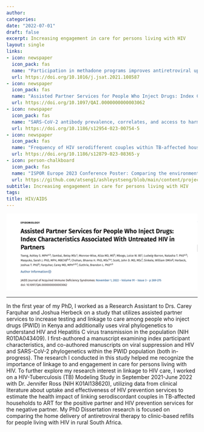 ```yaml
---
author: 
categories:
date: "2022-07-01"
draft: false
excerpt: Increasing engagement in care for persons living with HIV
layout: single
links:
- icon: newspaper
  icon_pack: fas
  name: "Participation in methadone programs improves antiretroviral uptake and HIV viral suppression among people who inject drugs in Kenya"
  url: https://doi.org/10.1016/j.jsat.2021.108587
- icon: newspaper
  icon_pack: fas
  name: "Assisted Partner Services for People Who Inject Drugs: Index Characteristics Associated With Untreated HIV in Partners"
  url: https://doi.org/10.1097/QAI.0000000000003062
- icon: newspaper
  icon_pack: fas
  name: "SARS-CoV-2 antibody prevalence, correlates, and access to harm reduction services among people who inject drugs living with and without HIV and their partners in Kenya"
  url: https://doi.org/10.1186/s12954-023-00754-5
- icon: newspaper
  icon_pack: fas
  name: "Frequency of HIV serodifferent couples within TB-affected households in a setting with a high burden of HIV-associated TB"
  url: https://doi.org/10.1186/s12879-023-08365-y
- icon: person-chalkboard
  icon_pack: fas
  name: "ISPOR Europe 2023 Conference Poster: Comparing the environmental costs of differentiated service delivery of ART for people living with HIV in rural South Africa"
  url: https://github.com/atseng1/ashleystseng/blob/main/content/project/hiv/ISPOR%20Europe%202023%20Abstract_Supplement_Tseng%20et%20al.pdf
subtitle: Increasing engagement in care for persons living with HIV
tags:
title: HIV/AIDS
---
```


![Index Characteristics Manuscript](featured.png)

---

In the first year of my PhD, I worked as a Research Assistant to Drs. Carey Farquhar and Joshua Herbeck on a study that utilizes assisted partner services to increase testing and linkage to care among people who inject drugs (PWID) in Kenya and additionally uses viral phylogenetics to understand HIV and Hepatitis C virus transmission in the population (NIH R01DA043409). I first-authored a manuscript examining index participant characteristics, and co-authored manuscripts on viral suppression and HIV and SARS-CoV-2 phylogenetics within the PWID population (both in-progress). The research I conducted in this study helped me recognize the importance of linkage to and engagement in care for persons living with HIV. To further explore my research interest in linkage to HIV care, I worked on a HIV-Tuberculosis (TB) Modeling Study in September 2021-June 2022 with Dr. Jennifer Ross (NIH K01AI138620), utilizing data from clinical literature about uptake and effectiveness of HIV prevention services to estimate the health impact of linking serodiscordant couples in TB-affected households to ART for the positive partner and HIV prevention services for the negative partner. My PhD Dissertation research is focused on comparing the home delivery of antiretroviral therapy to clinic-based refills for people living with HIV in rural South Africa.